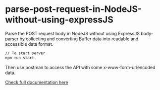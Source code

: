 # parse-post-request-in-NodeJS-without-using-expressJS
Parse the POST request body in NodeJS without using ExpressJS body-parser by collecting and converting Buffer data into readable and accessible data format.

```sh
// To start server
npm run start
```
Then use postman to access the API with some x-www-form-urlencoded data.

<a href="https://frontendguruji.com/blog/how-to-parse-post-request-in-node-js-without-expressjs-body-parser/">Check full documentation here</a>
